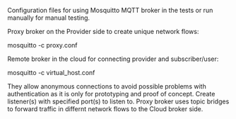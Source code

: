 Configuration files for using Mosquitto MQTT broker in the tests or run manually for manual testing.

Proxy broker on the Provider side to create unique network flows:

mosquitto -c proxy.conf

Remote broker in the cloud for connecting provider and subscriber/user:

mosquitto -c virtual_host.conf

They allow anonymous connections to avoid possible problems with authentication as it is only for prototyping and proof of concept.
Create listener(s) with specified port(s) to listen to.
Proxy broker uses topic bridges to forward traffic in differnt network flows to the Cloud broker side.
